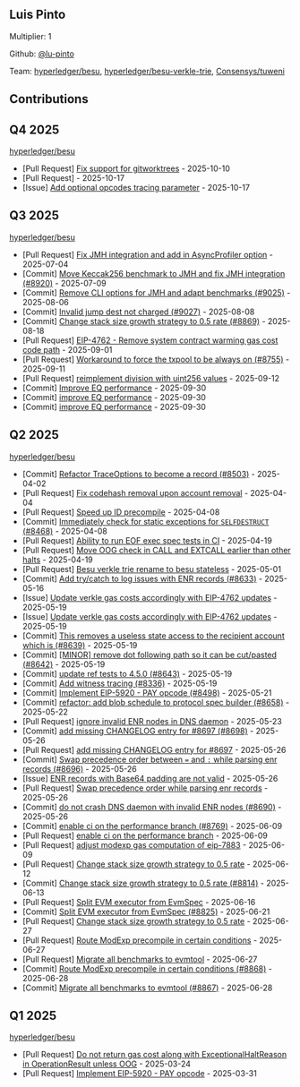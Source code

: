 ## Luis Pinto
Multiplier: 1

Github: [@lu-pinto](https://github.com/lu-pinto/)

Team: [hyperledger/besu](https://github.com/hyperledger/besu/pulls?q=author%3Alu-pinto), [hyperledger/besu-verkle-trie](https://github.com/hyperledger/besu-verkle-trie/pulls?q=author%3Alu-pinto), [Consensys/tuweni](https://github.com/Consensys/tuweni/pulls?q=author%3Alu-pinto)

## Contributions

## Q4 2025


[hyperledger/besu](https://github.com/hyperledger/besu)
* [Pull Request] [Fix support for gitworktrees](https://github.com/hyperledger/besu/pull/9288) - 2025-10-10
* [Pull Request] []() - 2025-10-17
* [Issue] [Add optional opcodes tracing parameter](https://github.com/hyperledger/besu/issues/9334) - 2025-10-17
## Q3 2025


[hyperledger/besu](https://github.com/hyperledger/besu)
* [Pull Request] [Fix JMH integration and add in AsyncProfiler option](https://github.com/hyperledger/besu/pull/8920) - 2025-07-04
* [Commit] [Move Keccak256 benchmark to JMH and fix JMH integration (#8920)](https://github.com/hyperledger/besu/commit/c1a04f6947f01e29cc09d50fcd6c0512c6ecd1c7) - 2025-07-09
* [Commit] [Remove CLI options for JMH and adapt benchmarks (#9025)](https://github.com/hyperledger/besu/commit/498e1c77db842d3058465313cc31928cdbbe2e0b) - 2025-08-06
* [Commit] [Invalid jump dest not charged (#9027)](https://github.com/hyperledger/besu/commit/f0f2aefff42a9e1d2c6faea1592f2a697704cec2) - 2025-08-08
* [Commit] [Change stack size growth strategy to 0.5 rate (#8869)](https://github.com/hyperledger/besu/commit/f21630e4628b5e3329bc871c319d06e5fc4c5931) - 2025-08-18
* [Pull Request] [EIP-4762 - Remove system contract warming gas cost code path](https://github.com/hyperledger/besu/pull/9142) - 2025-09-01
* [Pull Request] [Workaround to force the txpool to be always on (#8755)](https://github.com/hyperledger/besu/pull/9172) - 2025-09-11
* [Pull Request] [reimplement division with uint256 values](https://github.com/hyperledger/besu/pull/9175) - 2025-09-12
* [Commit] [Improve EQ performance](https://github.com/hyperledger/besu/commit/c71de3673887f8e8d8458b15a5f8c21a44e8d99e) - 2025-09-30
* [Commit] [improve EQ performance](https://github.com/hyperledger/besu/commit/0a3c885e2f370496c31332885f8b8da16600a85b) - 2025-09-30
* [Commit] [improve EQ performance](https://github.com/hyperledger/besu/commit/ad5ecf2d9fd248e72989ffdd30497d810c798401) - 2025-09-30
## Q2 2025


[hyperledger/besu](https://github.com/hyperledger/besu)
* [Commit] [Refactor TraceOptions to become a record (#8503)](https://github.com/hyperledger/besu/commit/fbe36365e58328d4b5582fd30aa0f40493d99390) - 2025-04-02
* [Pull Request] [Fix codehash removal upon account removal](https://github.com/hyperledger/besu/pull/8523) - 2025-04-04
* [Pull Request] [Speed up ID precompile](https://github.com/hyperledger/besu/pull/8529) - 2025-04-08
* [Commit] [Immediately check for static exceptions for `SELFDESTRUCT` (#8468)](https://github.com/hyperledger/besu/commit/6af6caba5801110c89c458a66270cc0588f1fd66) - 2025-04-08
* [Pull Request] [Ability to run EOF exec spec tests in CI](https://github.com/hyperledger/besu/pull/8570) - 2025-04-19
* [Pull Request] [Move OOG check in CALL and EXTCALL earlier than other halts](https://github.com/hyperledger/besu/pull/8569) - 2025-04-19
* [Pull Request] [Besu verkle trie rename to besu stateless](https://github.com/hyperledger/besu/pull/8588) - 2025-05-01
* [Commit] [Add try/catch to log issues with ENR records (#8633)](https://github.com/hyperledger/besu/commit/5dedbd5c439b4cb2a7d7644cf5f6a21caf09419c) - 2025-05-16
* [Issue] [Update verkle gas costs accordingly with EIP-4762 updates](https://github.com/hyperledger/besu/issues/8647) - 2025-05-19
* [Issue] [Update verkle gas costs accordingly with EIP-4762 updates](https://github.com/hyperledger/besu/issues/8646) - 2025-05-19
* [Commit] [This removes a useless state access to the recipient account which is (#8639)](https://github.com/hyperledger/besu/commit/6caf0f7c2d1ed32518bbe17175d5208a0d63e92d) - 2025-05-19
* [Commit] [[MINOR] remove dot following path so it can be cut/pasted (#8642)](https://github.com/hyperledger/besu/commit/afc81f5d2a1f5b7c06a3a3f62c63ebf65413bd9f) - 2025-05-19
* [Commit] [update ref tests to 4.5.0 (#8643)](https://github.com/hyperledger/besu/commit/7438cffd87e7c84b0d5fea2d162f778cd5a7e159) - 2025-05-19
* [Commit] [Add witness tracing (#8336)](https://github.com/hyperledger/besu/commit/34b94d2f54c9914e308903909ece6604bd60e4ee) - 2025-05-19
* [Commit] [Implement EIP-5920 - PAY opcode (#8498)](https://github.com/hyperledger/besu/commit/731e94084d20aa1b7723a3bd28a9d29c5a4f06c9) - 2025-05-21
* [Commit] [refactor: add blob schedule to protocol spec builder (#8658)](https://github.com/hyperledger/besu/commit/3a486391f6cb016948c3a6b8289a4a1295c6daf5) - 2025-05-22
* [Pull Request] [ignore invalid ENR nodes in DNS daemon](https://github.com/hyperledger/besu/pull/8690) - 2025-05-23
* [Commit] [add missing CHANGELOG entry for #8697 (#8698)](https://github.com/hyperledger/besu/commit/e52433a8878c3dfcee726916c82ecb1ff7762096) - 2025-05-26
* [Pull Request] [add missing CHANGELOG entry for #8697](https://github.com/hyperledger/besu/pull/8698) - 2025-05-26
* [Commit] [Swap precedence order between `=` and `:` while parsing enr records (#8696)](https://github.com/hyperledger/besu/commit/582a81d3b3c31ec2c6ed546e59262582d51919b0) - 2025-05-26
* [Issue] [ENR records with Base64 padding are not valid](https://github.com/hyperledger/besu/issues/8697) - 2025-05-26
* [Pull Request] [Swap precedence order while parsing enr records](https://github.com/hyperledger/besu/pull/8696) - 2025-05-26
* [Commit] [do not crash DNS daemon with invalid ENR nodes (#8690)](https://github.com/hyperledger/besu/commit/e14ba59486e1de72e9e306481b7112681108efb6) - 2025-05-26
* [Commit] [enable ci on the performance branch (#8769)](https://github.com/hyperledger/besu/commit/0d10dc270e19d010f689065b2c31b7432acfa366) - 2025-06-09
* [Pull Request] [enable ci on the performance branch](https://github.com/hyperledger/besu/pull/8769) - 2025-06-09
* [Pull Request] [adjust modexp gas computation of eip-7883](https://github.com/hyperledger/besu/pull/8766) - 2025-06-09
* [Pull Request] [Change stack size growth strategy to 0.5 rate](https://github.com/hyperledger/besu/pull/8814) - 2025-06-12
* [Commit] [Change stack size growth strategy to 0.5 rate (#8814)](https://github.com/hyperledger/besu/commit/514d27dae896fe3f12aa568faf4dc973b3f0d5ca) - 2025-06-13
* [Pull Request] [Split EVM executor from EvmSpec](https://github.com/hyperledger/besu/pull/8825) - 2025-06-16
* [Commit] [Split EVM executor from EvmSpec (#8825)](https://github.com/hyperledger/besu/commit/2c87eac11cc3d0656e82eba5079bfa6a9dcef287) - 2025-06-21
* [Pull Request] [Change stack size growth strategy to 0.5 rate](https://github.com/hyperledger/besu/pull/8869) - 2025-06-27
* [Pull Request] [Route ModExp precompile in certain conditions](https://github.com/hyperledger/besu/pull/8868) - 2025-06-27
* [Pull Request] [Migrate all benchmarks to evmtool](https://github.com/hyperledger/besu/pull/8867) - 2025-06-27
* [Commit] [Route ModExp precompile in certain conditions (#8868)](https://github.com/hyperledger/besu/commit/9915379a9e7c61700d0cb44e58206c11627b7e8b) - 2025-06-28
* [Commit] [Migrate all benchmarks to evmtool (#8867)](https://github.com/hyperledger/besu/commit/1cb201f396220c339ed49765f09ede78a931ff94) - 2025-06-28
## Q1 2025

[hyperledger/besu](https://github.com/hyperledger/besu)
* [Pull Request] [Do not return gas cost along with ExceptionalHaltReason in OperationResult unless OOG](https://github.com/hyperledger/besu/pull/7919) - 2025-03-24
* [Pull Request] [Implement EIP-5920 - PAY opcode](https://github.com/hyperledger/besu/pull/8498) - 2025-03-31
